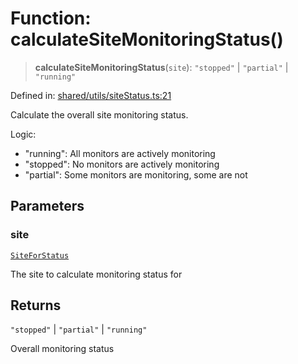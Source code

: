 # Function: calculateSiteMonitoringStatus()

> **calculateSiteMonitoringStatus**(`site`): `"stopped"` \| `"partial"` \| `"running"`

Defined in: [shared/utils/siteStatus.ts:21](https://github.com/Nick2bad4u/Uptime-Watcher/blob/3cce0c3b352c8390536ca3c7399ece50a05faf18/shared/utils/siteStatus.ts#L21)

Calculate the overall site monitoring status.

Logic:
- "running": All monitors are actively monitoring
- "stopped": No monitors are actively monitoring
- "partial": Some monitors are monitoring, some are not

## Parameters

### site

[`SiteForStatus`](../../../types/interfaces/SiteForStatus.md)

The site to calculate monitoring status for

## Returns

`"stopped"` \| `"partial"` \| `"running"`

Overall monitoring status
